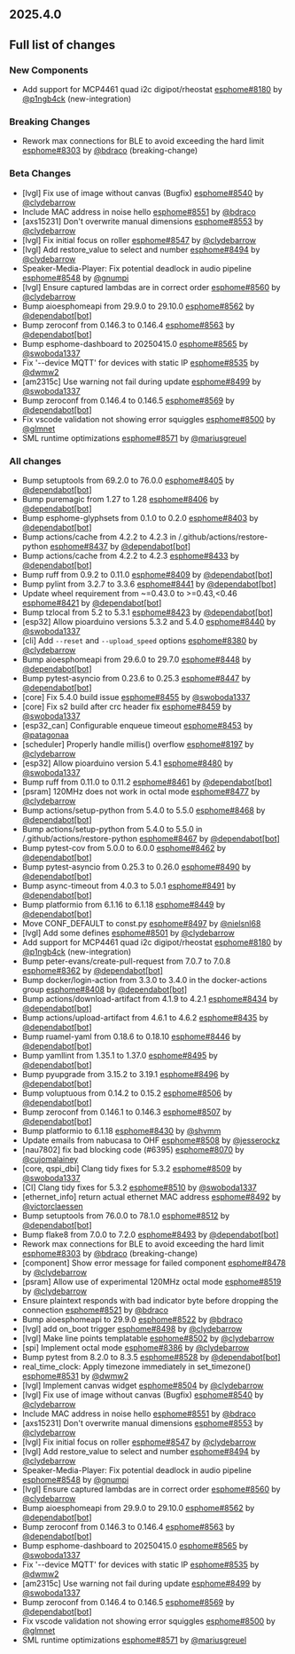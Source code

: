 ## 2025.4.0

## Full list of changes

### New Components

- Add support for MCP4461 quad i2c digipot/rheostat [esphome#8180](https://github.com/esphome/esphome/pull/8180) by [@p1ngb4ck](https://github.com/p1ngb4ck) (new-integration)

### Breaking Changes

- Rework max connections for BLE to avoid exceeding the hard limit [esphome#8303](https://github.com/esphome/esphome/pull/8303) by [@bdraco](https://github.com/bdraco) (breaking-change)

### Beta Changes

- [lvgl] Fix use of image without canvas (Bugfix) [esphome#8540](https://github.com/esphome/esphome/pull/8540) by [@clydebarrow](https://github.com/clydebarrow)
- Include MAC address in noise hello [esphome#8551](https://github.com/esphome/esphome/pull/8551) by [@bdraco](https://github.com/bdraco)
- [axs15231] Don't overwrite manual dimensions [esphome#8553](https://github.com/esphome/esphome/pull/8553) by [@clydebarrow](https://github.com/clydebarrow)
- [lvgl] Fix initial focus on roller [esphome#8547](https://github.com/esphome/esphome/pull/8547) by [@clydebarrow](https://github.com/clydebarrow)
- [lvgl] Add restore_value to select and number [esphome#8494](https://github.com/esphome/esphome/pull/8494) by [@clydebarrow](https://github.com/clydebarrow)
- Speaker-Media-Player: Fix potential deadlock in audio pipeline [esphome#8548](https://github.com/esphome/esphome/pull/8548) by [@gnumpi](https://github.com/gnumpi)
- [lvgl] Ensure captured lambdas are in correct order [esphome#8560](https://github.com/esphome/esphome/pull/8560) by [@clydebarrow](https://github.com/clydebarrow)
- Bump aioesphomeapi from 29.9.0 to 29.10.0 [esphome#8562](https://github.com/esphome/esphome/pull/8562) by [@dependabot[bot]](https://github.com/apps/dependabot)
- Bump zeroconf from 0.146.3 to 0.146.4 [esphome#8563](https://github.com/esphome/esphome/pull/8563) by [@dependabot[bot]](https://github.com/apps/dependabot)
- Bump esphome-dashboard to 20250415.0 [esphome#8565](https://github.com/esphome/esphome/pull/8565) by [@swoboda1337](https://github.com/swoboda1337)
- Fix '--device MQTT' for devices with static IP [esphome#8535](https://github.com/esphome/esphome/pull/8535) by [@dwmw2](https://github.com/dwmw2)
- [am2315c] Use warning not fail during update [esphome#8499](https://github.com/esphome/esphome/pull/8499) by [@swoboda1337](https://github.com/swoboda1337)
- Bump zeroconf from 0.146.4 to 0.146.5 [esphome#8569](https://github.com/esphome/esphome/pull/8569) by [@dependabot[bot]](https://github.com/apps/dependabot)
- Fix vscode validation not showing error squiggles [esphome#8500](https://github.com/esphome/esphome/pull/8500) by [@glmnet](https://github.com/glmnet)
- SML runtime optimizations [esphome#8571](https://github.com/esphome/esphome/pull/8571) by [@mariusgreuel](https://github.com/mariusgreuel)

### All changes

- Bump setuptools from 69.2.0 to 76.0.0 [esphome#8405](https://github.com/esphome/esphome/pull/8405) by [@dependabot[bot]](https://github.com/apps/dependabot)
- Bump puremagic from 1.27 to 1.28 [esphome#8406](https://github.com/esphome/esphome/pull/8406) by [@dependabot[bot]](https://github.com/apps/dependabot)
- Bump esphome-glyphsets from 0.1.0 to 0.2.0 [esphome#8403](https://github.com/esphome/esphome/pull/8403) by [@dependabot[bot]](https://github.com/apps/dependabot)
- Bump actions/cache from 4.2.2 to 4.2.3 in /.github/actions/restore-python [esphome#8437](https://github.com/esphome/esphome/pull/8437) by [@dependabot[bot]](https://github.com/apps/dependabot)
- Bump actions/cache from 4.2.2 to 4.2.3 [esphome#8433](https://github.com/esphome/esphome/pull/8433) by [@dependabot[bot]](https://github.com/apps/dependabot)
- Bump ruff from 0.9.2 to 0.11.0 [esphome#8409](https://github.com/esphome/esphome/pull/8409) by [@dependabot[bot]](https://github.com/apps/dependabot)
- Bump pylint from 3.2.7 to 3.3.6 [esphome#8441](https://github.com/esphome/esphome/pull/8441) by [@dependabot[bot]](https://github.com/apps/dependabot)
- Update wheel requirement from ~=0.43.0 to >=0.43,<0.46 [esphome#8421](https://github.com/esphome/esphome/pull/8421) by [@dependabot[bot]](https://github.com/apps/dependabot)
- Bump tzlocal from 5.2 to 5.3.1 [esphome#8423](https://github.com/esphome/esphome/pull/8423) by [@dependabot[bot]](https://github.com/apps/dependabot)
- [esp32] Allow pioarduino versions 5.3.2 and 5.4.0 [esphome#8440](https://github.com/esphome/esphome/pull/8440) by [@swoboda1337](https://github.com/swoboda1337)
- [cli] Add `--reset` and `--upload_speed` options [esphome#8380](https://github.com/esphome/esphome/pull/8380) by [@clydebarrow](https://github.com/clydebarrow)
- Bump aioesphomeapi from 29.6.0 to 29.7.0 [esphome#8448](https://github.com/esphome/esphome/pull/8448) by [@dependabot[bot]](https://github.com/apps/dependabot)
- Bump pytest-asyncio from 0.23.6 to 0.25.3 [esphome#8447](https://github.com/esphome/esphome/pull/8447) by [@dependabot[bot]](https://github.com/apps/dependabot)
- [core] Fix 5.4.0 build issue [esphome#8455](https://github.com/esphome/esphome/pull/8455) by [@swoboda1337](https://github.com/swoboda1337)
- [core] Fix s2 build after crc header fix [esphome#8459](https://github.com/esphome/esphome/pull/8459) by [@swoboda1337](https://github.com/swoboda1337)
- [esp32_can] Configurable enqueue timeout [esphome#8453](https://github.com/esphome/esphome/pull/8453) by [@patagonaa](https://github.com/patagonaa)
- [scheduler] Properly handle millis() overflow [esphome#8197](https://github.com/esphome/esphome/pull/8197) by [@clydebarrow](https://github.com/clydebarrow)
- [esp32] Allow pioarduino version 5.4.1 [esphome#8480](https://github.com/esphome/esphome/pull/8480) by [@swoboda1337](https://github.com/swoboda1337)
- Bump ruff from 0.11.0 to 0.11.2 [esphome#8461](https://github.com/esphome/esphome/pull/8461) by [@dependabot[bot]](https://github.com/apps/dependabot)
- [psram] 120MHz does not work in octal mode [esphome#8477](https://github.com/esphome/esphome/pull/8477) by [@clydebarrow](https://github.com/clydebarrow)
- Bump actions/setup-python from 5.4.0 to 5.5.0 [esphome#8468](https://github.com/esphome/esphome/pull/8468) by [@dependabot[bot]](https://github.com/apps/dependabot)
- Bump actions/setup-python from 5.4.0 to 5.5.0 in /.github/actions/restore-python [esphome#8467](https://github.com/esphome/esphome/pull/8467) by [@dependabot[bot]](https://github.com/apps/dependabot)
- Bump pytest-cov from 5.0.0 to 6.0.0 [esphome#8462](https://github.com/esphome/esphome/pull/8462) by [@dependabot[bot]](https://github.com/apps/dependabot)
- Bump pytest-asyncio from 0.25.3 to 0.26.0 [esphome#8490](https://github.com/esphome/esphome/pull/8490) by [@dependabot[bot]](https://github.com/apps/dependabot)
- Bump async-timeout from 4.0.3 to 5.0.1 [esphome#8491](https://github.com/esphome/esphome/pull/8491) by [@dependabot[bot]](https://github.com/apps/dependabot)
- Bump platformio from 6.1.16 to 6.1.18 [esphome#8449](https://github.com/esphome/esphome/pull/8449) by [@dependabot[bot]](https://github.com/apps/dependabot)
- Move CONF_DEFAULT to const.py [esphome#8497](https://github.com/esphome/esphome/pull/8497) by [@nielsnl68](https://github.com/nielsnl68)
- [lvgl] Add some defines [esphome#8501](https://github.com/esphome/esphome/pull/8501) by [@clydebarrow](https://github.com/clydebarrow)
- Add support for MCP4461 quad i2c digipot/rheostat [esphome#8180](https://github.com/esphome/esphome/pull/8180) by [@p1ngb4ck](https://github.com/p1ngb4ck) (new-integration)
- Bump peter-evans/create-pull-request from 7.0.7 to 7.0.8 [esphome#8362](https://github.com/esphome/esphome/pull/8362) by [@dependabot[bot]](https://github.com/apps/dependabot)
- Bump docker/login-action from 3.3.0 to 3.4.0 in the docker-actions group [esphome#8408](https://github.com/esphome/esphome/pull/8408) by [@dependabot[bot]](https://github.com/apps/dependabot)
- Bump actions/download-artifact from 4.1.9 to 4.2.1 [esphome#8434](https://github.com/esphome/esphome/pull/8434) by [@dependabot[bot]](https://github.com/apps/dependabot)
- Bump actions/upload-artifact from 4.6.1 to 4.6.2 [esphome#8435](https://github.com/esphome/esphome/pull/8435) by [@dependabot[bot]](https://github.com/apps/dependabot)
- Bump ruamel-yaml from 0.18.6 to 0.18.10 [esphome#8446](https://github.com/esphome/esphome/pull/8446) by [@dependabot[bot]](https://github.com/apps/dependabot)
- Bump yamllint from 1.35.1 to 1.37.0 [esphome#8495](https://github.com/esphome/esphome/pull/8495) by [@dependabot[bot]](https://github.com/apps/dependabot)
- Bump pyupgrade from 3.15.2 to 3.19.1 [esphome#8496](https://github.com/esphome/esphome/pull/8496) by [@dependabot[bot]](https://github.com/apps/dependabot)
- Bump voluptuous from 0.14.2 to 0.15.2 [esphome#8506](https://github.com/esphome/esphome/pull/8506) by [@dependabot[bot]](https://github.com/apps/dependabot)
- Bump zeroconf from 0.146.1 to 0.146.3 [esphome#8507](https://github.com/esphome/esphome/pull/8507) by [@dependabot[bot]](https://github.com/apps/dependabot)
- Bump platformio to 6.1.18 [esphome#8430](https://github.com/esphome/esphome/pull/8430) by [@shvmm](https://github.com/shvmm)
- Update emails from nabucasa to OHF [esphome#8508](https://github.com/esphome/esphome/pull/8508) by [@jesserockz](https://github.com/jesserockz)
- [nau7802] fix bad blocking code (#6395) [esphome#8070](https://github.com/esphome/esphome/pull/8070) by [@cujomalainey](https://github.com/cujomalainey)
- [core, qspi_dbi] Clang tidy fixes for 5.3.2 [esphome#8509](https://github.com/esphome/esphome/pull/8509) by [@swoboda1337](https://github.com/swoboda1337)
- [CI] Clang tidy fixes for 5.3.2 [esphome#8510](https://github.com/esphome/esphome/pull/8510) by [@swoboda1337](https://github.com/swoboda1337)
- [ethernet_info] return actual ethernet MAC address [esphome#8492](https://github.com/esphome/esphome/pull/8492) by [@victorclaessen](https://github.com/victorclaessen)
- Bump setuptools from 76.0.0 to 78.1.0 [esphome#8512](https://github.com/esphome/esphome/pull/8512) by [@dependabot[bot]](https://github.com/apps/dependabot)
- Bump flake8 from 7.0.0 to 7.2.0 [esphome#8493](https://github.com/esphome/esphome/pull/8493) by [@dependabot[bot]](https://github.com/apps/dependabot)
- Rework max connections for BLE to avoid exceeding the hard limit [esphome#8303](https://github.com/esphome/esphome/pull/8303) by [@bdraco](https://github.com/bdraco) (breaking-change)
- [component] Show error message for failed component [esphome#8478](https://github.com/esphome/esphome/pull/8478) by [@clydebarrow](https://github.com/clydebarrow)
- [psram] Allow use of experimental 120MHz octal mode [esphome#8519](https://github.com/esphome/esphome/pull/8519) by [@clydebarrow](https://github.com/clydebarrow)
- Ensure plaintext responds with bad indicator byte before dropping the connection [esphome#8521](https://github.com/esphome/esphome/pull/8521) by [@bdraco](https://github.com/bdraco)
- Bump aioesphomeapi to 29.9.0 [esphome#8522](https://github.com/esphome/esphome/pull/8522) by [@bdraco](https://github.com/bdraco)
- [lvgl] add on_boot trigger [esphome#8498](https://github.com/esphome/esphome/pull/8498) by [@clydebarrow](https://github.com/clydebarrow)
- [lvgl] Make line points templatable [esphome#8502](https://github.com/esphome/esphome/pull/8502) by [@clydebarrow](https://github.com/clydebarrow)
- [spi] Implement octal mode [esphome#8386](https://github.com/esphome/esphome/pull/8386) by [@clydebarrow](https://github.com/clydebarrow)
- Bump pytest from 8.2.0 to 8.3.5 [esphome#8528](https://github.com/esphome/esphome/pull/8528) by [@dependabot[bot]](https://github.com/apps/dependabot)
- real_time_clock: Apply timezone immediately in set_timezone() [esphome#8531](https://github.com/esphome/esphome/pull/8531) by [@dwmw2](https://github.com/dwmw2)
- [lvgl] Implement canvas widget [esphome#8504](https://github.com/esphome/esphome/pull/8504) by [@clydebarrow](https://github.com/clydebarrow)
- [lvgl] Fix use of image without canvas (Bugfix) [esphome#8540](https://github.com/esphome/esphome/pull/8540) by [@clydebarrow](https://github.com/clydebarrow)
- Include MAC address in noise hello [esphome#8551](https://github.com/esphome/esphome/pull/8551) by [@bdraco](https://github.com/bdraco)
- [axs15231] Don't overwrite manual dimensions [esphome#8553](https://github.com/esphome/esphome/pull/8553) by [@clydebarrow](https://github.com/clydebarrow)
- [lvgl] Fix initial focus on roller [esphome#8547](https://github.com/esphome/esphome/pull/8547) by [@clydebarrow](https://github.com/clydebarrow)
- [lvgl] Add restore_value to select and number [esphome#8494](https://github.com/esphome/esphome/pull/8494) by [@clydebarrow](https://github.com/clydebarrow)
- Speaker-Media-Player: Fix potential deadlock in audio pipeline [esphome#8548](https://github.com/esphome/esphome/pull/8548) by [@gnumpi](https://github.com/gnumpi)
- [lvgl] Ensure captured lambdas are in correct order [esphome#8560](https://github.com/esphome/esphome/pull/8560) by [@clydebarrow](https://github.com/clydebarrow)
- Bump aioesphomeapi from 29.9.0 to 29.10.0 [esphome#8562](https://github.com/esphome/esphome/pull/8562) by [@dependabot[bot]](https://github.com/apps/dependabot)
- Bump zeroconf from 0.146.3 to 0.146.4 [esphome#8563](https://github.com/esphome/esphome/pull/8563) by [@dependabot[bot]](https://github.com/apps/dependabot)
- Bump esphome-dashboard to 20250415.0 [esphome#8565](https://github.com/esphome/esphome/pull/8565) by [@swoboda1337](https://github.com/swoboda1337)
- Fix '--device MQTT' for devices with static IP [esphome#8535](https://github.com/esphome/esphome/pull/8535) by [@dwmw2](https://github.com/dwmw2)
- [am2315c] Use warning not fail during update [esphome#8499](https://github.com/esphome/esphome/pull/8499) by [@swoboda1337](https://github.com/swoboda1337)
- Bump zeroconf from 0.146.4 to 0.146.5 [esphome#8569](https://github.com/esphome/esphome/pull/8569) by [@dependabot[bot]](https://github.com/apps/dependabot)
- Fix vscode validation not showing error squiggles [esphome#8500](https://github.com/esphome/esphome/pull/8500) by [@glmnet](https://github.com/glmnet)
- SML runtime optimizations [esphome#8571](https://github.com/esphome/esphome/pull/8571) by [@mariusgreuel](https://github.com/mariusgreuel)

